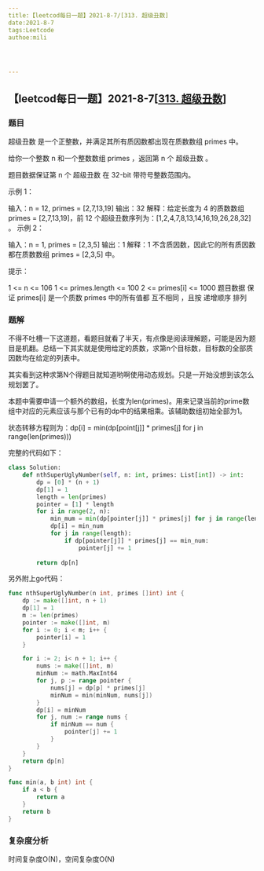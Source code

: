 ```yaml
---
title:【leetcod每日一题】2021-8-7/[313. 超级丑数]
date:2021-8-7
tags:Leetcode
authoe:mili




---
```


## 【leetcod每日一题】2021-8-7[[313. 超级丑数](https://leetcode-cn.com/problems/super-ugly-number/)]

### 题目

超级丑数 是一个正整数，并满足其所有质因数都出现在质数数组 primes 中。

给你一个整数 n 和一个整数数组 primes ，返回第 n 个 超级丑数 。

题目数据保证第 n 个 超级丑数 在 32-bit 带符号整数范围内。

 

示例 1：

输入：n = 12, primes = [2,7,13,19]
输出：32 
解释：给定长度为 4 的质数数组 primes = [2,7,13,19]，前 12 个超级丑数序列为：[1,2,4,7,8,13,14,16,19,26,28,32] 。
示例 2：

输入：n = 1, primes = [2,3,5]
输出：1
解释：1 不含质因数，因此它的所有质因数都在质数数组 primes = [2,3,5] 中。

提示：

1 <= n <= 106
1 <= primes.length <= 100
2 <= primes[i] <= 1000
题目数据 保证 primes[i] 是一个质数
primes 中的所有值都 互不相同 ，且按 递增顺序 排列

### 题解

不得不吐槽一下这道题，看题目就看了半天，有点像是阅读理解题，可能是因为题目是机翻。总结一下其实就是使用给定的质数，求第n个目标数，目标数的全部质因数均在给定的列表中。

其实看到这种求第N个得题目就知道哟啊使用动态规划。只是一开始没想到该怎么规划罢了。

本题中需要申请一个额外的数组，长度为len(primes)。用来记录当前的prime数组中对应的元素应该与那个已有的dp中的结果相乘。该辅助数组初始全部为1。

状态转移方程则为：dp[i] = min(dp[point[j]] * primes[j] for j in range(len(primes)))

完整的代码如下：

```python
class Solution:
    def nthSuperUglyNumber(self, n: int, primes: List[int]) -> int:
        dp = [0] * (n + 1)
        dp[1] = 1
        length = len(primes)
        pointer = [1] * length
        for i in range(2, n):
            min_mum = min(dp[pointer[j]] * primes[j] for j in range(length))
            dp[i] = min_num
            for j in range(length):
                if dp[pointer[j]] * primes[j] == min_num:
                    pointer[j] += 1
                    
        return dp[n]
```

另外附上go代码：

```go
func nthSuperUglyNumber(n int, primes []int) int {
    dp := make([]int, n + 1)
    dp[1] = 1
    m := len(primes)
    pointer := make([]int, m)
    for i := 0; i < m; i++ {
        pointer[i] = 1
    }

    for i := 2; i< n + 1; i++ {
        nums := make([]int, m)
        minNum := math.MaxInt64
        for j, p := range pointer {
            nums[j] = dp[p] * primes[j]
            minNum = min(minNum, nums[j])
        }
        dp[i] = minNum
        for j, num := range nums {
            if minNum == num {
                pointer[j] += 1
            }
        }
    }
    return dp[n]
}

func min(a, b int) int {
    if a < b {
        return a
    }
    return b
}
```



### 复杂度分析

时间复杂度O(N)，空间复杂度O(N)
